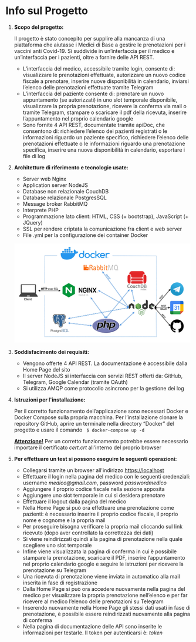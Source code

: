 <h1>Info sul Progetto</h1>
    <ol>
        <li>
            <p><b>Scopo del progetto:</b></p>
            <p>Il progetto è stato concepito per supplire alla mancanza di una piattaforma che aiutasse i Medici di Base a gestire le prenotazioni per i vaccini anti Covid-19. Si suddivide in un’interfaccia per il medico e un’interfaccia per i pazienti, oltre a fornire delle API REST.
            <ul>
                <li>
                    L’interfaccia del medico, accessibile tramite login, consente di: visualizzare le prenotazioni effettuate, autorizzare un nuovo codice fiscale a prenotare, inserire nuove disponibilità in calendario, inviarsi l’elenco delle prenotazioni effettuate tramite Telegram
                </li>
                <li>
                    L’interfaccia del paziente consente di: prenotare un nuovo appuntamento (se autorizzati) in uno slot temporale disponibile, visualizzare la propria prenotazione, ricevere la conferma via mail o tramite Telegram, stampare o scaricare il pdf della ricevuta, inserire l’appuntamento nel proprio calendario google
                </li>
                <li>
                    Sono fornite 4 API REST, documentate tramite apiDoc, che consentono di: richiedere l’elenco dei pazienti registrati o le informazioni riguardo un paziente specifico, richiedere l’elenco delle prenotazioni effettuate o le informazioni riguardo una prenotazione specifica, inserire una nuova disponibilità in calendario, esportare i file di log
                </li>
            </ul>
            </p>
        </li>
        <li>
            <p><b>Architetture di riferimento e tecnologie usate:</b></p>
            <p>
                <ul>
                    <li>
                        Server web Nginx
                    </li>
                    <li>
                        Application server NodeJS
                    </li>
                    <li>
                        Database non relazionale CouchDB
                    </li>
                    <li>
                        Database relazionale PostgresSQL
                    </li>
                    <li>
                        Message broker RabbitMQ
                    </li>
                    <li>
                        Interprete PHP
                    </li>
                    <li>
                        Programmazione lato client: HTML, CSS (+ bootstrap), JavaScript (+ JQuery)
                    </li>
                    <li>
                        SSL per rendere criptata la comunicazione fra client e web server
                    </li>
                    <li>
                        File .yml per la configurazione dei container Docker
                    </li>
                </ul>
            </p>
            <img src="Docker/nginx/Info/Diagramma.jpg">
        </li>
        <li>
            <p><b>Soddisfacimento dei requisiti:</b></p>
            <p>
                <ul>
                    <li>
                        Vengono offerte 4 API REST. La documentazione è accessibile dalla Home Page del sito 
                    </li>
                    <li>
                        Il server NodeJS si interfaccia con servizi REST offerti da: GitHub, Telegram, Google Calendar (tramite OAuth)
                    </li>
                    <li>
                        Si utilizza AMQP come protocollo asincrono per la gestione dei log
                    </li>
                </ul>
            </p>
        </li>
        <li>
            <p><b>Istruzioni per l'installazione:</b></p>
            <p>Per il corretto funzionamento dell’applicazione sono necessari Docker e Docker Compose sulla propria macchina. Per l’installazione clonare la repository GitHub, aprire un terminale nella directory “Docker” del progetto e usare il comando&nbsp;&nbsp;&nbsp;<code>$ docker-compose up -d</code></p>
            <p><b><u>Attenzione!</u></b> Per un corretto funzionamento potrebbe essere necessario importare il certificato <i>cert.crt</i> all'interno del proprio browser</p>
        </li>
        <li>
            <p><b>Per effettuare un test si possono eseguire le seguenti operazioni:</b></p>
            <p>
                <ul>
                    <li>
                        Collegarsi tramite un browser all'indirizzo <a href="https://localhost" target="_blank">https://localhost</a>
                    </li>
                    <li>
                        Effettuare il login nella pagina del medico con le seguenti credenziali: username <i>medico@gmail.com</i>, password <i>passwordmedico</i>
                    </li>
                    <li>
                        Aggiungere il proprio codice fiscale nella sezione apposita
                    </li>
                    <li>
                        Aggiungere uno slot temporale in cui si desidera prenotare
                    </li>
                    <li>
                        Effettuare il logout dalla pagina del medico
                    </li>
                    <li>
                        Nella Home Page si può ora effettuare una prenotazione come pazienti: è necessario inserire il proprio codice fiscale, il proprio nome e cognome e la propria mail
                    </li>
                    <li>
                        Per proseguire bisogna verificare la propria mail cliccando sul link ricevuto (dopo aver controllato la correttezza dei dati)
                    </li>
                    <li>
                        Si viene reindirizzati quindi alla pagina di prenotazione nella quale scegliere uno slot temporale
                    </li>
                    <li>
                        Infine viene visualizzata la pagina di conferma in cui è possibile stampare la prenotazione, scaricare il PDF, inserire l’appuntamento nel proprio calendario google e seguire le istruzioni per ricevere la prenotazione su Telegram
                    </li>
                    <li>
                        Una ricevuta di prenotazione viene inviata in automatico alla mail inserita in fase di registrazione
                    </li>
                    <li>
                        Dalla Home Page si può ora accedere nuovamente nella pagina del medico per visualizzare la propria prenotazione nell’elenco e per far ricevere al medico l’elenco delle prenotazioni su Telegram
                    </li>
                    <li>
                        Inserendo nuovamente nella Home Page gli stessi dati usati in fase di prenotazione, è possibile essere reindirizzati nuovamente alla pagina di conferma
                    </li>
                    <li>
                        Nella pagina di documentazione delle API sono inserite le informazioni per testarle. Il token per autenticarsi è: <i>token</i>
                    </li>
                </ul>
            </p>
        </li>
    </ol>
    
